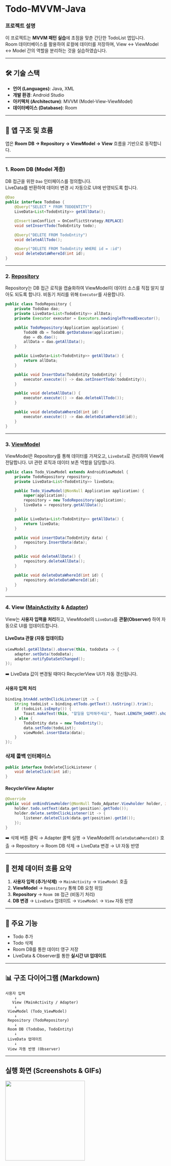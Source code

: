 # Todo-MVVM-Java

### 프로젝트 설명  
이 프로젝트는 **MVVM 패턴 실습**에 초점을 맞춘 간단한 TodoList 앱입니다.  
Room 데이터베이스를 활용하여 로컬에 데이터를 저장하며, View ↔ ViewModel ↔ Model 간의 역할을 분리하는 것을 실습하였습니다.  

---

## 🛠️ 기술 스택  

- **언어 (Languages)**: Java, XML  
- **개발 환경**: Android Studio  
- **아키텍처 (Architecture)**: MVVM (Model-View-ViewModel)  
- **데이터베이스 (Database)**: Room  

---

## 🔄 앱 구조 및 흐름  

앱은 **Room DB → Repository → ViewModel → View** 흐름을 기반으로 동작합니다.  

---

### 1. Room DB (Model 계층)

DB 접근을 위한 `Dao` 인터페이스를 정의합니다.  
LiveData를 반환하여 데이터 변경 시 자동으로 UI에 반영되도록 합니다.  

```java
@Dao
public interface TodoDao {
    @Query("SELECT * FROM TODOENTITY")
    LiveData<List<TodoEntity>> getAllData();

    @Insert(onConflict = OnConflictStrategy.REPLACE)
    void setInsertTodo(TodoEntity todo);

    @Query("DELETE FROM TodoEntity")
    void deleteAllTodo();

    @Query("DELETE FROM TodoEntity WHERE id = :id")
    void deleteDataWhereId(int id);
}
````

---

### 2. [Repository](app/src/main/java/com/project/todolistjava/TodoRoom/TodoRepository.java)

Repository는 DB 접근 로직을 캡슐화하여 ViewModel이 데이터 소스를 직접 알지 않아도 되도록 합니다.
비동기 처리를 위해 `Executor`를 사용합니다.

```java
public class TodoRepository {
    private TodoDao dao;
    private LiveData<List<TodoEntity>> allData;
    private Executor executor = Executors.newSingleThreadExecutor();

    public TodoRepository(Application application) {
        TodoDB db = TodoDB.getDatabase(application);
        dao = db.dao();
        allData = dao.getAllData();
    }

    public LiveData<List<TodoEntity>> getAllData() {
        return allData;
    }

    public void InsertData(TodoEntity todoEntity) {
        executor.execute(() -> dao.setInsertTodo(todoEntity));
    }

    public void deleteAllData() {
        executor.execute(() -> dao.deleteAllTodo());
    }

    public void deleteDataWhereId(int id) {
        executor.execute(() -> dao.deleteDataWhereId(id));
    }
}
```

---

### 3. [ViewModel](app/src/main/java/com/project/todolistjava/Todo_ViewModel.java)

ViewModel은 Repository를 통해 데이터를 가져오고, `LiveData`로 관리하여 View에 전달합니다.
UI 관련 로직과 데이터 보존 역할을 담당합니다.

```java
public class Todo_ViewModel extends AndroidViewModel {
    private TodoRepository repository;
    private LiveData<List<TodoEntity>> liveData;

    public Todo_ViewModel(@NonNull Application application) {
        super(application);
        repository = new TodoRepository(application);
        liveData = repository.getAllData();
    }

    public LiveData<List<TodoEntity>> getAllData() {
        return liveData;
    }

    public void insertData(TodoEntity data) {
        repository.InsertData(data);
    }

    public void deleteAllData() {
        repository.deleteAllData();
    }

    public void deleteDataWhereId(int id) {
        repository.deleteDataWhereId(id);
    }
}
```

---

### 4. View ([MainActivity](app/src/main/java/com/project/todolistjava/MainActivity.java) & [Adapter](app/src/main/java/com/project/todolistjava/todoRecycler/Todo_Adpater.java))

View는 **사용자 입력을 처리**하고, ViewModel의 `LiveData`를 **관찰(Observer)** 하여 자동으로 UI를 업데이트합니다.

#### LiveData 관찰 (자동 업데이트)

```java
viewModel.getAllData().observe(this, todoData -> {
    adapter.setData(todoData);
    adapter.notifyDataSetChanged();
});
```

➡️ LiveData 값이 변경될 때마다 RecyclerView UI가 자동 갱신됩니다.

#### 사용자 입력 처리

```java
binding.btnAdd.setOnClickListener(it -> {
    String todoList = binding.etTodo.getText().toString().trim();
    if (todoList.isEmpty()) {
        Toast.makeText(this, "할일을 입력해주세요", Toast.LENGTH_SHORT).show();
    } else {
        TodoEntity data = new TodoEntity();
        data.setTodo(todoList);
        viewModel.insertData(data);
    }
});
```

### 삭제 콜백 인터페이스
```java
public interface OndeleteClickListener {
    void deleteClick(int id);
}
```

#### RecyclerView Adapter

```java
@Override
public void onBindViewHolder(@NonNull Todo_Adpater.Viewholder holder, int position) {
    holder.todo.setText(data.get(position).getTodo());
    holder.delete.setOnClickListener(it -> {
        listener.deleteClick(data.get(position).getId());
    });
}
```

➡️ 삭제 버튼 클릭 → Adapter 콜백 실행 → ViewModel의 `deleteDataWhereId()` 호출 → Repository → Room DB 삭제 → LiveData 변경 → UI 자동 반영

---

## 📌 전체 데이터 흐름 요약

1. **사용자 입력 (추가/삭제)** → `MainActivity` → `ViewModel` 호출
2. **ViewModel** → `Repository` 통해 DB 요청 위임
3. **Repository** → `Room DB` 접근 (비동기 처리)
4. **DB 변경** → `LiveData` 업데이트 → `ViewModel` → `View` 자동 반영

---

## 📱 주요 기능

* Todo 추가
* Todo 삭제
* Room DB를 통한 데이터 영구 저장
* LiveData & Observer를 통한 **실시간 UI 업데이트**

---

## 📊 구조 다이어그램 (Markdown)

```text
사용자 입력
    ↓
   View (MainActivity / Adapter)
    ↓
 ViewModel (Todo_ViewModel)
    ↓
 Repository (TodoRepository)
    ↓
 Room DB (TodoDao, TodoEntity)
    ↓
 LiveData 업데이트
    ↓
 View 자동 반영 (Observer)
```
---

## 실행 화면 (Screenshots & GIFs)
<img src="screenshot/recording.gif" width="250"/>

   

